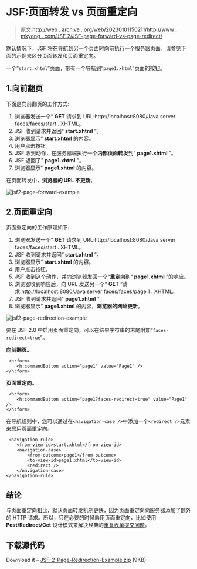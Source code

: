 # JSF:页面转发 vs 页面重定向

> 原文:[http://web . archive . org/web/20230101150211/http://www . mkyong . com/JSF 2/JSF-page-forward-vs-page-redirect/](http://web.archive.org/web/20230101150211/http://www.mkyong.com/jsf2/jsf-page-forward-vs-page-redirect/)

默认情况下，JSF 将在导航到另一个页面时向前执行一个服务器页面。请参见下面的示例来区分页面转发和页面重定向。

一个“`start.xhtml`”页面，带有一个导航到“`page1.xhtml`”页面的按钮。

## 1.向前翻页

下面是向前翻页的工作方式:

1.  浏览器发送一个“ **GET** 请求到 URL:http://localhost:8080/Java server faces/faces/start . XHTML。
2.  JSF 收到请求并返回“ **start.xhtml** ”。
3.  浏览器显示“ **start.xhtml** 的内容。
4.  用户点击按钮。
5.  JSF 收到动作，在服务器端执行一个**内部页面转发**到“ **page1.xhtml** ”。
6.  JSF 返回了" **page1.xhtml** "。
7.  浏览器显示" **page1.xhtml** 的内容。

在页面转发中，**浏览器的 URL 不更新**。

![jsf2-page-forward-example](../Images/eaf2e171f02a269b3c72e0f8af05aa1f.png "jsf2-page-forward-example")

## 2.页面重定向

页面重定向的工作原理如下:

1.  浏览器发送一个“ **GET** 请求到 URL:http://localhost:8080/Java server faces/faces/start . XHTML。
2.  JSF 收到请求并返回“ **start.xhtml** ”。
3.  浏览器显示“ **start.xhtml** 的内容。
4.  用户点击按钮。
5.  JSF 收到这个动作，并向浏览器发回一个“**重定向**到“ **page1.xhtml** ”的响应。
6.  浏览器收到响应后，向 URL 发送另一个“ **GET** ”请求:http://localhost:8080/Java server faces/faces/page 1 . XHTML。
7.  JSF 收到请求并返回" **page1.xhtml** "。
8.  浏览器显示“ **page1.xhtml** 的内容，**浏览器的网址更新**。

![jsf2-page-redirection-example](../Images/30ab98dc180f3ced3eb7c6484a527eb9.png "jsf2-page-redirection-example")

要在 JSF 2.0 中启用页面重定向，可以在结果字符串的末尾附加“`faces-redirect=true`”。

**向前翻页。**

```
 <h:form>
    <h:commandButton action="page1" value="Page1" />
</h:form> 
```

**页面重定向。**

```
 <h:form>
    <h:commandButton action="page1?faces-redirect=true" value="Page1" />
</h:form> 
```

在导航规则中，您可以通过在`<navigation-case />`中添加一个`<redirect />`元素来启用页面重定向。

```
 <navigation-rule>
	<from-view-id>start.xhtml</from-view-id>
	<navigation-case>
		<from-outcome>page1</from-outcome>
		<to-view-id>page1.xhtml</to-view-id>
		<redirect />
	</navigation-case>
</navigation-rule> 
```

## 结论

与页面重定向相比，默认页面转发机制更快，因为页面重定向向服务器添加了额外的 HTTP 请求。所以，只在必要的时候启用页面重定向，比如使用 **Post/Redirect/Get** 设计模式来解决经典的[重复表单提交问题](http://web.archive.org/web/20220722054155/http://www.mkyong.com/spring-mvc/handling-duplicate-form-submission-in-spring-mvc/)。

## 下载源代码

Download it – [JSF-2-Page-Redirection-Example.zip](http://web.archive.org/web/20220722054155/http://www.mkyong.com/wp-content/uploads/2010/09/JSF-2-Page-Redirection-Example.zip) (9KB)<input type="hidden" id="mkyong-current-postId" value="7100">